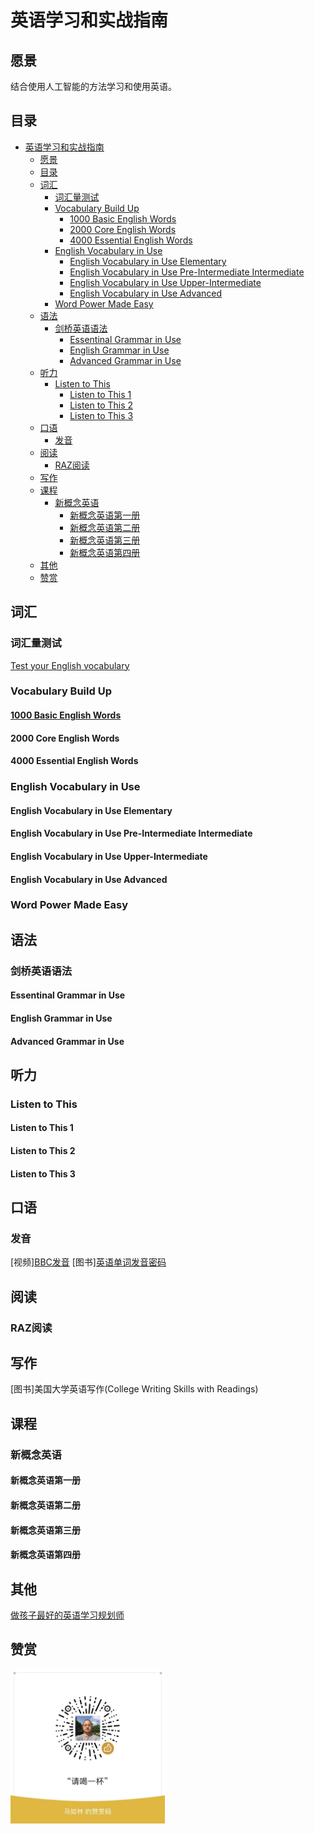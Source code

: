 # 英语学习和实战指南

## 愿景

结合使用人工智能的方法学习和使用英语。

## 目录

- [英语学习和实战指南](#英语学习和实战指南)
  - [愿景](#愿景)
  - [目录](#目录)
  - [词汇](#词汇)
    - [词汇量测试](#词汇量测试)
    - [Vocabulary Build Up](#vocabulary-build-up)
      - [1000 Basic English Words](#1000-basic-english-words)
      - [2000 Core English Words](#2000-core-english-words)
      - [4000 Essential English Words](#4000-essential-english-words)
    - [English Vocabulary in Use](#english-vocabulary-in-use)
      - [English Vocabulary in Use Elementary](#english-vocabulary-in-use-elementary)
      - [English Vocabulary in Use Pre-Intermediate Intermediate](#english-vocabulary-in-use-pre-intermediate-intermediate)
      - [English Vocabulary in Use Upper-Intermediate](#english-vocabulary-in-use-upper-intermediate)
      - [English Vocabulary in Use Advanced](#english-vocabulary-in-use-advanced)
    - [Word Power Made Easy](#word-power-made-easy)
  - [语法](#语法)
    - [剑桥英语语法](#剑桥英语语法)
      - [Essentinal Grammar in Use](#essentinal-grammar-in-use)
      - [English Grammar in Use](#english-grammar-in-use)
      - [Advanced Grammar in Use](#advanced-grammar-in-use)
  - [听力](#听力)
    - [Listen to This](#listen-to-this)
      - [Listen to This 1](#listen-to-this-1)
      - [Listen to This 2](#listen-to-this-2)
      - [Listen to This 3](#listen-to-this-3)
  - [口语](#口语)
    - [发音](#发音)
  - [阅读](#阅读)
    - [RAZ阅读](#raz阅读)
  - [写作](#写作)
  - [课程](#课程)
    - [新概念英语](#新概念英语)
      - [新概念英语第一册](#新概念英语第一册)
      - [新概念英语第二册](#新概念英语第二册)
      - [新概念英语第三册](#新概念英语第三册)
      - [新概念英语第四册](#新概念英语第四册)
  - [其他](#其他)
  - [赞赏](#赞赏)

## 词汇

### 词汇量测试

[Test your English vocabulary](http://testyourvocab.com)

### Vocabulary Build Up

#### [1000 Basic English Words](词汇/Vocabulary%20Build%20Up/1000%20Basic%20English%20Words/README.md)

#### 2000 Core English Words

#### 4000 Essential English Words

### English Vocabulary in Use

#### English Vocabulary in Use Elementary

#### English Vocabulary in Use Pre-Intermediate Intermediate

#### English Vocabulary in Use Upper-Intermediate

#### English Vocabulary in Use Advanced

### Word Power Made Easy

## 语法

### 剑桥英语语法

#### Essentinal Grammar in Use

#### English Grammar in Use

#### Advanced Grammar in Use

## 听力

### Listen to This

#### Listen to This 1

#### Listen to This 2

#### Listen to This 3

## 口语

### 发音

[视频][BBC发音](https://www.bilibili.com/video/BV1Y4411M7Ac)
[图书][英语单词发音密码](http://product.dangdang.com/24167524.html)

## 阅读

### RAZ阅读

## 写作

[图书]美国大学英语写作(College Writing Skills with Readings)

## 课程

### 新概念英语

#### 新概念英语第一册

#### 新概念英语第二册

#### 新概念英语第三册

#### 新概念英语第四册

## 其他

[做孩子最好的英语学习规划师](http://product.dangdang.com/28488001.html)

## 赞赏

<img src="images/wx_bonus.jpeg" width="49%" alt="请喝一杯"/>
